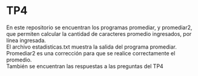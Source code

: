 # TP4  
En este repositorio se encuentran los programas promediar, y promediar2, que permiten calcular la cantidad de caracteres promedio ingresados, por línea ingresada.  
El archivo estadisticas.txt muestra la salida del programa promediar.  
Promediar2 es una corrección para que se realice correctamente el promedio.  
También se encuentran las respuestas a las preguntas del TP4
